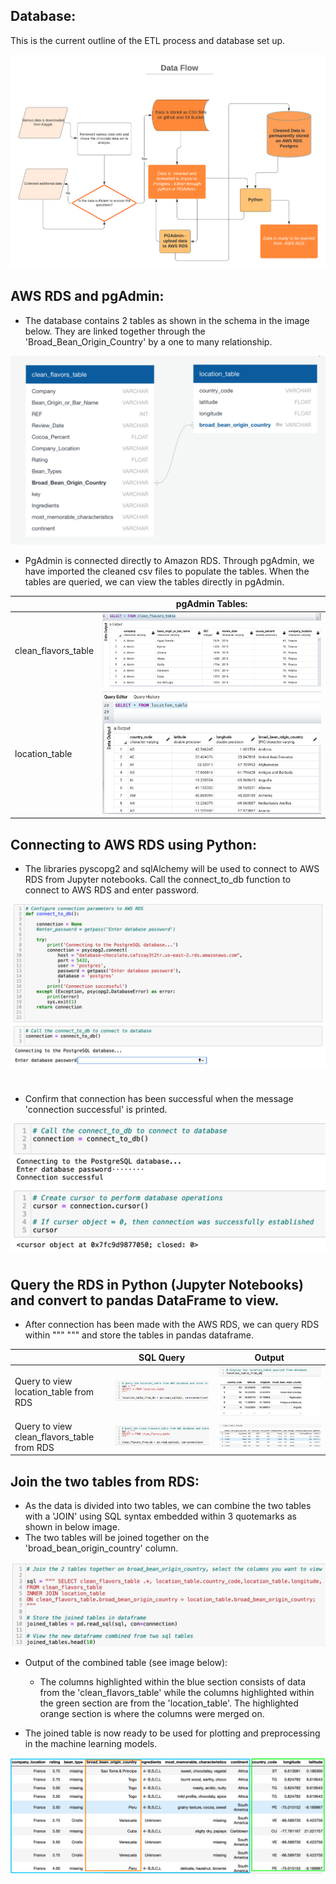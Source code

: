 ## Database:

This is the current outline of the ETL process and database set up. 

![data_flow_diagram](https://github.com/jilek/DataBootcampFinalProject/blob/main/Yan/Segment2/screenshots/data_flow_diagram.png)


## AWS RDS and pgAdmin: 

* The database contains 2 tables as shown in the schema in the image below. They are linked together through the 'Broad_Bean_Origin_Country' by a one to many relationship.

![Schema](https://github.com/jilek/DataBootcampFinalProject/blob/main/Yan/Segment2/screenshots/schema.png)

* PgAdmin is connected directly to Amazon RDS. Through pgAdmin, we have imported the cleaned csv files to populate the tables. When the tables are queried, we can view the tables directly in pgAdmin.

|   |      pgAdmin Tables:     |
|----------|:-------------:|
|clean_flavors_table |  ![clean_flavors](https://github.com/jilek/DataBootcampFinalProject/blob/main/Yan/Segment2/screenshots/clean_flavors_table_pdadmin.png) | 
| location_table |  ![loc_table](https://github.com/jilek/DataBootcampFinalProject/blob/main/Yan/Segment2/screenshots/location_table_pgadmin.png)  |  

## Connecting to AWS RDS using Python:

* The libraries pyscopg2 and sqlAlchemy will be used to connect to AWS RDS from Jupyter notebooks. Call the connect_to_db function to connect to AWS RDS and enter password.

![connect_to_rds](https://github.com/jilek/DataBootcampFinalProject/blob/main/Yan/Segment2/screenshots/connect_to_rds.png)

#
* Confirm that connection has been successful when the message 'connection successful' is printed.

![connect_success](https://github.com/jilek/DataBootcampFinalProject/blob/main/Yan/Segment2/screenshots/connection_confirmed.png)

#

## Query the RDS in Python (Jupyter Notebooks) and convert to pandas DataFrame to view.

* After connection has been made with the AWS RDS, we can query RDS within """ """ and store the tables in pandas dataframe.

|  |      SQL Query     |  Output |
|----------|:-------------:|:------:|
| Query to view location_table from RDS |![query_loc](https://github.com/jilek/DataBootcampFinalProject/blob/main/Yan/Segment2/screenshots/query_loc_table.png) |![output_loc](https://github.com/jilek/DataBootcampFinalProject/blob/main/Yan/Segment2/screenshots/rds_loc_table.png) |
| Query to view clean_flavors_table from RDS |![query_clean](https://github.com/jilek/DataBootcampFinalProject/blob/main/Yan/Segment2/screenshots/query_clean_flavors.png) |  ![clean_output](https://github.com/jilek/DataBootcampFinalProject/blob/main/Yan/Segment2/screenshots/rds_clean_flavors.png) |

## Join the two tables from RDS:

* As the data is divided into two tables, we can combine the two tables with a 'JOIN' using SQL syntax embedded within 3 quotemarks as shown in below image.
* The two tables will be joined together on the 'broad_bean_origin_country' column.

![sql_join_tables_code](https://github.com/jilek/DataBootcampFinalProject/blob/main/Segment2_Deliverable/Images/Query2tablesForMerge.png)

* Output of the combined table (see image below):
    * The columns highlighted within the blue section consists of data from the 'clean_flavors_table' while the columns highlighted within the green section are from the 'location_table'. The highlighted orange section is where the columns were merged on.

* The joined table is now ready to be used for plotting and preprocessing in the machine learning models.

![joined_tables](https://github.com/jilek/DataBootcampFinalProject/blob/main/Segment2_Deliverable/Images/joined_tables.png)






